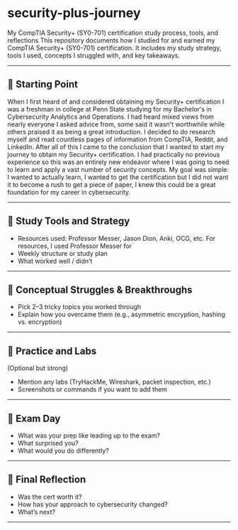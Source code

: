 # security-plus-journey
My CompTIA Security+ (SY0-701) certification study process, tools, and reflections
This repository documents how I studied for and earned my CompTIA Security+ (SY0-701) certification. It includes my study strategy, tools I used, concepts I struggled with, and key takeaways.

---

## 📍 Starting Point

When I first heard of and considered obtaining my Security+ certification I was a freshman in college at Penn State studying for my Bachelor's in Cybersecurity Analytics and Operations. I had heard mixed views from nearly everyone I asked advice from, some said it wasn't worthwhile while others praised it as being a great introduction. I decided to do research myself and read countless pages of information from CompTIA, Reddit, and LinkedIn. After all of this I came to the conclusion that I wanted to start my journey to obtain my Security+ certification. I had practically no previous experience so this was an entirely new endeavor where I was going to need to learn and apply a vast number of security concepts. My goal was simple: I wanted to actually learn, I wanted to get the certification but I did not want it to become a rush to get a piece of paper, I knew this could be a great foundation for my career in cybersecurity.

---

## 🧰 Study Tools and Strategy

- Resources used: Professor Messer, Jason Dion, Anki, OCG, etc.
  For resources, I used Professor Messer for 
- Weekly structure or study plan
- What worked well / didn’t

---

## 🔐 Conceptual Struggles & Breakthroughs

- Pick 2–3 tricky topics you worked through
- Explain how you overcame them (e.g., asymmetric encryption, hashing vs. encryption)

---

## 🧪 Practice and Labs

(Optional but strong)
- Mention any labs (TryHackMe, Wireshark, packet inspection, etc.)
- Screenshots or commands if you want to add them

---

## 🧠 Exam Day

- What was your prep like leading up to the exam?
- What surprised you?
- What would you do differently?

---

## 🔄 Final Reflection

- Was the cert worth it?
- How has your approach to cybersecurity changed?
- What’s next?

---
